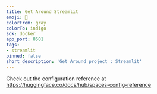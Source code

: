 ```yaml
---
title: Get Around Streamlit
emoji: 🚀
colorFrom: gray
colorTo: indigo
sdk: docker
app_port: 8501
tags:
- streamlit
pinned: false
short_description: 'Get Around project : Streamlit'
---
```

Check out the configuration reference at https://huggingface.co/docs/hub/spaces-config-reference